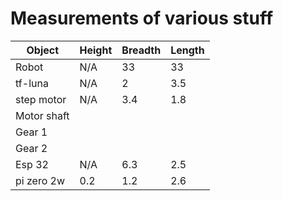 # Measurements of various stuff

| Object | Height | Breadth | Length |
| ------ | ------ | ------- | ------ |
| Robot  |  N/A   |  33     | 33     |
|tf-luna |  N/A   |   2     | 3.5    |
|step motor | N/A | 3.4 | 1.8 |
| Motor shaft | 
| Gear 1 |
| Gear  2 |
| Esp 32 | N/A | 6.3 | 2.5 |
| pi zero 2w | 0.2 | 1.2 | 2.6 |

